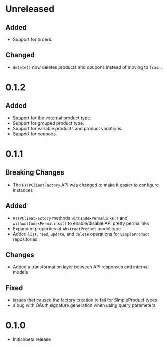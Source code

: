 # Unreleased

## Added

- Support for orders.

## Changed

- `delete()` now deletes products and coupons instead of moving to `trash`.

# 0.1.2

## Added

- Support for the external product type.
- Support for grouped product type.
- Support for variable products and product variations.
- Support for coupons.

# 0.1.1

## Breaking Changes

- The `HTTPClientFactory` API was changed to make it easier to configure instances

## Added

- `HTTPClientFactory` methods `withIndexPermalinks()` and `withoutIndexPermalinks()` to enable/disable API pretty permalinks
- Expanded properties of `AbstractProduct` model type
- Added `list`, `read`, `update`, and `delete` operations for `SimpleProduct` repositories

## Changes

- Added a transformation layer between API responses and internal models

## Fixed

- issues that caused the factory creation to fail for SimpleProduct types
- a bug with OAuth signature generation when using query parameters

# 0.1.0

- Initial/beta release
